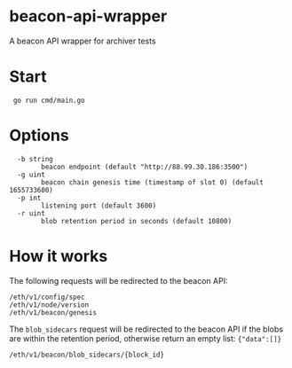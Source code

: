 # beacon-api-wrapper
A beacon API wrapper for archiver tests

# Start
```
 go run cmd/main.go 
```

# Options

```
  -b string
        beacon endpoint (default "http://88.99.30.186:3500")
  -g uint
        beacon chain genesis time (timestamp of slot 0) (default 1655733600)
  -p int
        listening port (default 3600)
  -r uint
        blob retention period in seconds (default 10800)
```

# How it works

The following requests will be redirected to the beacon API:
```
/eth/v1/config/spec
/eth/v1/node/version
/eth/v1/beacon/genesis
```
The `blob_sidecars` request will be redirected to the beacon API if the blobs are within the retention period, otherwise return an empty list: `{"data":[]}`
```
/eth/v1/beacon/blob_sidecars/{block_id}
```